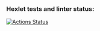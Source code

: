 ### Hexlet tests and linter status:
[![Actions Status](https://github.com/pythonprogrammer9999/python-project-50/workflows/hexlet-check/badge.svg)](https://github.com/pythonprogrammer9999/python-project-50/actions)